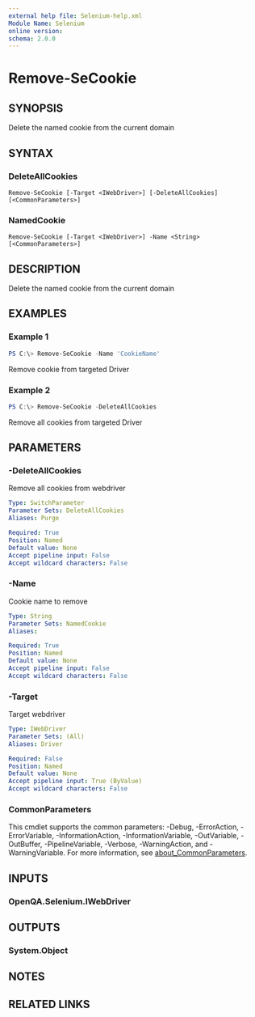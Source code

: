 ```yaml
---
external help file: Selenium-help.xml
Module Name: Selenium
online version:
schema: 2.0.0
---
```


# Remove-SeCookie

## SYNOPSIS
Delete the named cookie from the current domain

## SYNTAX

### DeleteAllCookies
```
Remove-SeCookie [-Target <IWebDriver>] [-DeleteAllCookies] [<CommonParameters>]
```

### NamedCookie
```
Remove-SeCookie [-Target <IWebDriver>] -Name <String> [<CommonParameters>]
```

## DESCRIPTION
Delete the named cookie from the current domain

## EXAMPLES

### Example 1
```powershell
PS C:\> Remove-SeCookie -Name 'CookieName'
```

Remove cookie from targeted Driver

### Example 2
```powershell
PS C:\> Remove-SeCookie -DeleteAllCookies
```

Remove all cookies from targeted Driver

## PARAMETERS

### -DeleteAllCookies
Remove all cookies from webdriver

```yaml
Type: SwitchParameter
Parameter Sets: DeleteAllCookies
Aliases: Purge

Required: True
Position: Named
Default value: None
Accept pipeline input: False
Accept wildcard characters: False
```

### -Name
Cookie name to remove

```yaml
Type: String
Parameter Sets: NamedCookie
Aliases:

Required: True
Position: Named
Default value: None
Accept pipeline input: False
Accept wildcard characters: False
```

### -Target
Target webdriver

```yaml
Type: IWebDriver
Parameter Sets: (All)
Aliases: Driver

Required: False
Position: Named
Default value: None
Accept pipeline input: True (ByValue)
Accept wildcard characters: False
```

### CommonParameters
This cmdlet supports the common parameters: -Debug, -ErrorAction, -ErrorVariable, -InformationAction, -InformationVariable, -OutVariable, -OutBuffer, -PipelineVariable, -Verbose, -WarningAction, and -WarningVariable. For more information, see [about_CommonParameters](http://go.microsoft.com/fwlink/?LinkID=113216).

## INPUTS

### OpenQA.Selenium.IWebDriver

## OUTPUTS

### System.Object
## NOTES

## RELATED LINKS
